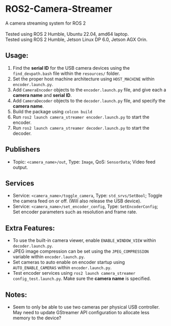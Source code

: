 # ROS2-Camera-Streamer
A camera streaming system for ROS 2
<br><br>
Tested using ROS 2 Humble, Ubuntu 22.04, amd64 laptop.
<br>
Tested using ROS 2 Humble, Jetson Linux DP 6.0, Jetson AGX Orin.

## Usage:
1. Find the **serial ID** for the USB camera devices using the `find_devpath.bash` file within the `resources/` folder.
2. Set the proper host machine architecture using `HOST_MACHINE` within `encoder.launch.py`.
3. Add `CameraEncoder` objects to the `encoder.launch.py` file, and give each a **camera name** and **serial ID**.
4. Add `CameraDecoder` objects to the `decoder.launch.py` file, and specify the **camera name**.
5. Build the package using `colcon build`
6. Run `ros2 launch camera_streamer encoder.launch.py` to start the encoder.
7. Run `ros2 launch camera_streamer decoder.launch.py` to start the decoder.

## Publishers
- Topic: `<camera_name>/out`, Type: `Image`, QoS: `SensorData`; Video feed output.
## Services
- Service: `<camera_name>/toggle_camera`, Type: `std_srvs/SetBool`; Toggle the camera feed on or off. (Will also release the USB device).
- Service: `<camera_name>/set_encoder_config`, Type: `SetEncoderConfig`; Set encoder parameters such as resolution and frame rate.

## Extra Features:
- To use the built-in camera viewer, enable `ENABLE_WINDOW_VIEW` within `decoder.launch.py`.
- JPEG image compression can be set using the `JPEG_COMPRESSION` variable within `encoder.launch.py`.
- Set cameras to auto enable on encoder startup using `AUTO_ENABLE_CAMERAS` within `encoder.launch.py`.
- Test encoder services using `ros2 launch camera_streamer config_test.launch.py`. Make sure the **camera name** is specified.

## Notes:
- Seem to only be able to use two cameras per physical USB controller. May need to update GStreamer API configuration to allocate less memory to the device?
